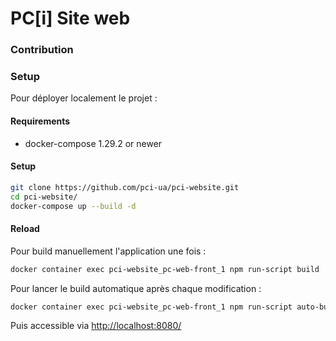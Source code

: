 # PC[i] Site web

### Contribution


### Setup 

Pour déployer localement le projet :

#### Requirements
 - docker-compose 1.29.2  or newer

#### Setup
```bash
git clone https://github.com/pci-ua/pci-website.git
cd pci-website/
docker-compose up --build -d
```

#### Reload

Pour build manuellement l'application une fois :
```bash
docker container exec pci-website_pc-web-front_1 npm run-script build
```

Pour lancer le build automatique après chaque modification :
```bash
docker container exec pci-website_pc-web-front_1 npm run-script auto-build
```

Puis accessible via [http://localhost:8080/](http://localhost:8080/)